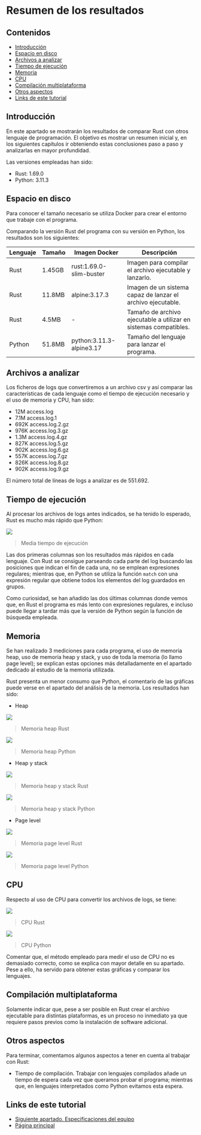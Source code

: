 # Resumen de los resultados

## Contenidos

- [Introducción](#introducción)
- [Espacio en disco](#espacio-en-disco)
- [Archivos a analizar](#archivos-a-analizar)
- [Tiempo de ejecución](#tiempo-de-ejecución)
- [Memoria](#memoria)
- [CPU](#cpu)
- [Compilación multiplataforma](#compilación-multiplataforma)
- [Otros aspectos](#otros-aspectos)
- [Links de este tutorial](#links-de-este-tutorial)

## Introducción

En este apartado se mostrarán los resultados de comparar Rust con otros lenguaje de programación. El objetivo es mostrar un resumen inicial y, en los siguientes capítulos ir obteniendo estas conclusiones paso a paso y analizarlas en mayor profundidad.

Las versiones empleadas han sido:

- Rust: 1.69.0
- Python: 3.11.3

## Espacio en disco

Para conocer el tamaño necesario se utiliza Docker para crear el entorno que trabaje con el programa.

Comparando la versión Rust del programa con su versión en Python, los resultados son los siguientes:

Lenguaje | Tamaño | Imagen Docker            | Descripción
---------|--------|--------------------------|----------------------------------------------------------------
Rust     | 1.45GB | rust:1.69.0-slim-buster  | Imagen para compilar el archivo ejecutable y lanzarlo.
Rust     | 11.8MB | alpine:3.17.3            | Imagen de un sistema capaz de lanzar el archivo ejecutable.
Rust     | 4.5MB  | -                        | Tamaño de archivo ejecutable a utilizar en sistemas compatibles.
Python   | 51.8MB | python:3.11.3-alpine3.17 | Tamaño del lenguaje para lanzar el programa.

## Archivos a analizar

Los ficheros de logs que convertiremos a un archivo csv y así comparar las características de cada lenguaje como el tiempo de ejecución necesario y el uso de memoria y CPU, han sido:

-  12M access.log
- 7.1M access.log.1
- 692K access.log.2.gz
- 976K access.log.3.gz
- 1.3M access.log.4.gz
- 827K access.log.5.gz
- 902K access.log.6.gz
- 557K access.log.7.gz
- 826K access.log.8.gz
- 902K access.log.9.gz

El número total de líneas de logs a analizar es de 551.692.

## Tiempo de ejecución

Al procesar los archivos de logs antes indicados, se ha tenido lo esperado, Rust es mucho más rápido que Python:

![](execution-time.png)

> Media tiempo de ejecución

Las dos primeras columnas son los resultados más rápidos en cada lenguaje. Con Rust se consigue parseando cada parte del log buscando las posiciones que indican el fin de cada una, no se emplean expresiones regulares; mientras que, en Python se utiliza la función `match` con una expresión regular que obtiene todos los elementos del log guardados en grupos.

Como curiosidad, se han añadido las dos últimas columnas donde vemos que, en Rust el programa es más lento con expresiones regulares, e incluso puede llegar a tardar más que la versión de Python según la función de búsqueda empleada.

## Memoria

Se han realizado 3 mediciones para cada programa, el uso de memoria heap, uso de memoria heap y stack, y uso de toda la memoria (lo llamo page level); se explican estas opciones más detalladamente en el apartado dedicado al estudio de la memoria utilizada.

Rust presenta un menor consumo que Python, el comentario de las gráficas puede verse en el apartado del análisis de la memoria. Los resultados han sido:

- Heap

![](metrics-memory-massif-rust-heap-only.png)

> Memoria heap Rust

![](metrics-memory-massif-python-heap-only.png)

> Memoria heap Python

- Heap y stack

![](metrics-memory-massif-rust-add_stacks.png)

> Memoria heap y stack Rust

![](metrics-memory-massif-python-add_stacks.png)

> Memoria heap y stack Python

- Page level

![](metrics-memory-massif-rust-add-pages-as-heap.png)

> Memoria page level Rust

![](metrics-memory-massif-python-add-pages-as-heap.png)

> Memoria page level Python

## CPU

Respecto al uso de CPU para convertir los archivos de logs, se tiene:

![](metrics-cpu-rust.png)

> CPU Rust

![](metrics-cpu-python.png)

> CPU Python

Comentar que, el método empleado para medir el uso de CPU no es demasiado correcto, como se explica con mayor detalle en su apartado. Pese a ello, ha servido para obtener estas gráficas y comparar los lenguajes.

## Compilación multiplataforma

Solamente indicar que, pese a ser posible en Rust crear el archivo ejecutable para distintas plataformas, es un proceso no inmediato ya que requiere pasos previos como la instalación de software adicional.

## Otros aspectos

Para terminar, comentamos algunos aspectos a tener en cuenta al trabajar con Rust:

- Tiempo de compilación. Trabajar con lenguajes compilados añade un tiempo de espera cada vez que queramos probar el programa; mientras que, en lenguajes interpretados como Python evitamos esta espera.

## Links de este tutorial

- [Siguiente apartado. Especificaciones del equipo](03-host-specifications.html)
- [Página principal](introduction.html)

